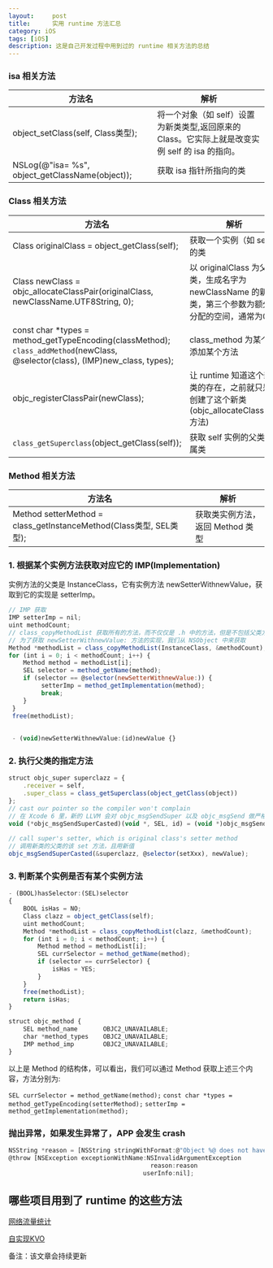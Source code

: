 ```yaml
---
layout:     post
title:      实用 runtime 方法汇总
category: iOS
tags: [iOS]
description: 这是自己开发过程中用到过的 runtime 相关方法的总结
---
```



### isa 相关方法

方法名 | 解析
-------|------   
object_setClass(self, Class类型); | 将一个对象（如 self）设置为新类类型,返回原来的Class。它实际上就是改变实例 self 的 isa 的指向。
NSLog(@"isa= %s", object_getClassName(object)); | 获取 isa 指针所指向的类 



### Class 相关方法

方法名 | 解析
-------|------
Class originalClass = object_getClass(self); | 获取一个实例（如 self）的类  
Class newClass = objc_allocateClassPair(originalClass, newClassName.UTF8String, 0); | 以 originalClass 为父类，生成名字为 newClassName 的新类，第三个参数为额外分配的空间，通常为0
const char *types = method_getTypeEncoding(classMethod);  `class_addMethod`(newClass, @selector(class), (IMP)new_class, types); | class_method 为某个类添加某个方法
objc_registerClassPair(newClass); | 让 runtime 知道这个新类的存在，之前就只是创建了这个新类(objc_allocateClassPair 方法)
`class_getSuperclass`(object_getClass(self)); | 获取 self 实例的父类所属类


### Method 相关方法

方法名 | 解析
-------|------
Method setterMethod = class_getInstanceMethod(Class类型, SEL类型); | 获取类实例方法，返回 Method 类型  

### 1. 根据某个实例方法获取对应它的 IMP(Implementation)

实例方法的父类是 InstanceClass，它有实例方法 newSetterWithnewValue，获取到它的实现是 setterImp。

```javascript
// IMP 获取
IMP setterImp = nil;
uint methodCount;
// class_copyMethodList 获取所有的方法，而不仅仅是 .h 中的方法，但是不包括父类方法，包括 category 中方法
// 为了获取 newSetterWithnewValue: 方法的实现，我们从 NSObject 中来获取
Method *methodList = class_copyMethodList(InstanceClass, &methodCount);
for (int i = 0; i < methodCount; i++) {
    Method method = methodList[i];
    SEL selector = method_getName(method);
    if (selector == @selector(newSetterWithnewValue:)) {
         setterImp = method_getImplementation(method);
         break;
    }
 }
 free(methodList);
 
 
 - (void)newSetterWithnewValue:(id)newValue {}
```

### 2. 执行父类的指定方法

```javascript
struct objc_super superclazz = {
    .receiver = self,
    .super_class = class_getSuperclass(object_getClass(object))
};
// cast our pointer so the compiler won't complain
// 在 Xcode 6 里，新的 LLVM 会对 objc_msgSendSuper 以及 objc_msgSend 做严格的类型检查，如果不做类型转换。Xcode 会抱怨有 too many arguments 的错误。（在 WWDC 2014 的视频 What new in LLVM 中有提到过这个问题。）
void (*objc_msgSendSuperCasted)(void *, SEL, id) = (void *)objc_msgSendSuper;
    
// call super's setter, which is original class's setter method
// 调用新类的父类的该 set 方法，且用新值
objc_msgSendSuperCasted(&superclazz, @selector(setXxx), newValue);
```

### 3. 判断某个实例是否有某个实例方法

```javascript
- (BOOL)hasSelector:(SEL)selector
{
    BOOL isHas = NO;
    Class clazz = object_getClass(self);
    uint methodCount;
    Method *methodList = class_copyMethodList(clazz, &methodCount);
    for (int i = 0; i < methodCount; i++) {
        Method method = methodList[i];
        SEL currSelector = method_getName(method);
        if (selector == currSelector) {
            isHas = YES;
        }
    }
    free(methodList);
    return isHas;
}
```

```javascript
struct objc_method {    
	SEL method_name       OBJC2_UNAVAILABLE; 
	char *method_types    OBJC2_UNAVAILABLE;    
	IMP method_imp        OBJC2_UNAVAILABLE;
}
```

以上是 Method 的结构体，可以看出，我们可以通过 Method 获取上述三个内容，方法分别为:

 `SEL currSelector = method_getName(method);` 
 `const char *types = method_getTypeEncoding(setterMethod);`
 `setterImp = method_getImplementation(method);`


### 抛出异常，如果发生异常了，APP 会发生 crash

```javascript
NSString *reason = [NSString stringWithFormat:@"Object %@ does not have setter %@", self, setterName];
@throw [NSException exceptionWithName:NSInvalidArgumentException
                                       reason:reason
                                     userInfo:nil];
```

## 哪些项目用到了 runtime 的这些方法
[网络流量统计](https://github.com/benlinhuo/HBLNetowrkTraffic)

[自实现KVO](https://github.com/benlinhuo/CustomKVO)



备注：该文章会持续更新
